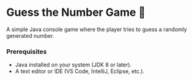 # Guess the Number Game 🎯
A simple Java console game where the player tries to guess a randomly generated number.

### Prerequisites
- Java installed on your system (JDK 8 or later).
- A text editor or IDE (VS Code, IntelliJ, Eclipse, etc.). 
